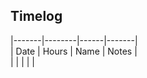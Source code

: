 ## Timelog

|-------|--------|------|-------|\
|  Date | Hours  | Name | Notes |\
|       |        |      |       |
